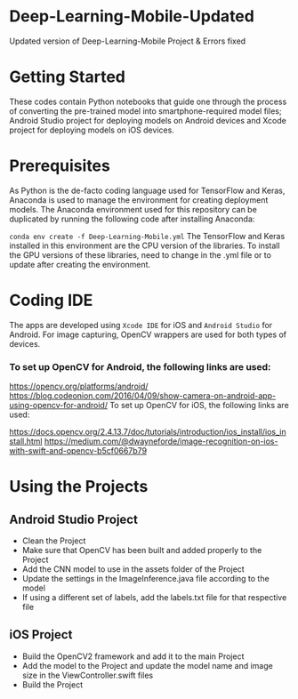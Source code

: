 # Deep-Learning-Mobile-Updated
Updated version of Deep-Learning-Mobile Project &amp; Errors fixed

# Getting Started
These codes contain Python notebooks that guide one through the process of converting the pre-trained model into smartphone-required model files; Android Studio project for deploying models on Android devices and Xcode project for deploying models on iOS devices.

# Prerequisites
As Python is the de-facto coding language used for TensorFlow and Keras, Anaconda is used to manage the environment for creating deployment models. The Anaconda environment used for this repository can be duplicated by running the following code after installing Anaconda:

`conda env create -f Deep-Learning-Mobile.yml`
The TensorFlow and Keras installed in this environment are the CPU version of the libraries. To install the GPU versions of these libraries, need to change in the .yml file or to update after creating the environment.

# Coding IDE
The apps are developed using `Xcode IDE` for iOS and `Android Studio` for Android. For image capturing, OpenCV wrappers are used for both types of devices.

### To set up OpenCV for Android, the following links are used:

https://opencv.org/platforms/android/
https://blog.codeonion.com/2016/04/09/show-camera-on-android-app-using-opencv-for-android/
To set up OpenCV for iOS, the following links are used:

https://docs.opencv.org/2.4.13.7/doc/tutorials/introduction/ios_install/ios_install.html
https://medium.com/@dwayneforde/image-recognition-on-ios-with-swift-and-opencv-b5cf0667b79
# Using the Projects
## Android Studio Project
* Clean the Project
* Make sure that OpenCV has been built and added properly to the Project
* Add the CNN model to use in the assets folder of the Project
* Update the settings in the ImageInference.java file according to the model
* If using a different set of labels, add the labels.txt file for that respective file
## iOS Project
* Build the OpenCV2 framework and add it to the main Project
* Add the model to the Project and update the model name and image size in the ViewController.swift files
* Build the Project
